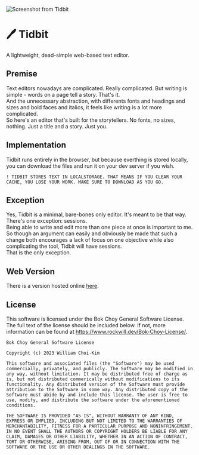 ![Screenshot from Tidbit](https://i.imgur.com/rs5nssf.png)
# 🖊️ Tidbit
A lightweight, dead-simple web-based text editor.
## Premise
Text editors nowadays are complicated. Really complicated. But writing is simple - words on a page tell a story. That's it.  
And the unnecessary abstraction, with differents fonts and headings and sizes and bold faces and italics, it feels like writing is a lot more complicated.  
So here's an editor that's built for the storytellers.  No fonts, no sizes, nothing. Just a title and a story. Just you.
## Implementation
Tidbit runs entirely in the browser, but because everthing is stored locally, you can download the files and run it on your dev server if you wish.  
```
! TIDBIT STORES TEXT IN LOCALSTORAGE. THAT MEANS IF YOU CLEAR YOUR CACHE, YOU LOSE YOUR WORK. MAKE SURE TO DOWNLOAD AS YOU GO.
```
## Exception
Yes, Tidbit is a minimal, bare-bones only editor. It's meant to be that way. There's one exception: sessions.  
Being able to write and edit more than one piece at once is important to me. So though an argument can easily and obviously be made that such a change both encourages a lack of focus on one objective while also complicating the tool, Tidbit will have sessions.  
That is the only exception.
## Web Version
There is a version hosted online [here](https://www.rockwill.dev/Tidbit).
## License
This software is licensed under the Bok Choy General Software License. The full text of the license should be included below. If not, more information can be found at https://www.rockwill.dev/Bok-Choy-License/.
```
Bok Choy General Software License

Copyright (c) 2023 William Choi-Kim

This software and associated files (the "Software") may be used commercially, privately, and publicly. The Software may be modified in any way, without limitation. It may be distributed free of charge as is, but not distributed commerically without modifications to its functionality. Any distributed version of the Software must provide attribution to the Software in some way. Any distributed copy of the Software must abide by and include this license. The user is free to use, modify, and distribute the software under the aforementioned conditions.

THE SOFTWARE IS PROVIDED "AS IS", WITHOUT WARRANTY OF ANY KIND, EXPRESS OR IMPLIED, INCLUDING BUT NOT LIMITED TO THE WARRANTIES OF MERCHANTABILITY, FITNESS FOR A PARTICULAR PURPOSE AND NONINFRINGEMENT. IN NO EVENT SHALL THE AUTHORS OR COPYRIGHT HOLDERS BE LIABLE FOR ANY CLAIM, DAMAGES OR OTHER LIABILITY, WHETHER IN AN ACTION OF CONTRACT, TORT OR OTHERWISE, ARISING FROM, OUT OF OR IN CONNECTION WITH THE SOFTWARE OR THE USE OR OTHER DEALINGS IN THE SOFTWARE.  
```
